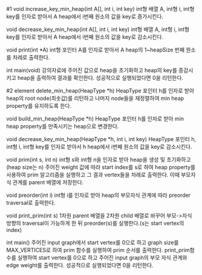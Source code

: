 
#1
void increase_key_min_heap(int A[], int i, int key)
int형 배열 A, int형 i, int형 key를 인자로 받아서 
A heap에서 i번째 원소의 값을 key로 증가시킨다.

void decrease_key_min_heap(int A[], int i, int key)
int형 배열 A, int형 i, int형 key를 인자로 받아서 
A heap에서 i번째 원소의 값을 key로 감소시킨다.

void print(int *A)
int형 포인터 A를 인자로 받아서
A heap의 1~heapSize 번째 원소를 차례로 출력한다.

int main(void)
강의자료에 주어진 값으로 heap을 초기화하고 heap의 key를 증감시키고 heap을 출력하여 결과를 확인한다.
성공적으로 실행되었다면 0을 리턴한다.


#2
element delete_min_heap(HeapType *h)
HeapType 포인터 h를 인자로 받아 heap의 root node(최솟값)를 리턴하고 
나머지 node들을 재정렬하여 min heap property를 유지하도록 한다.

void build_min_heap(HeapType *h)
HeapType 포인터 h를 인자로 받아 min heap property를 만족시키는 heap으로 변경한다.

void decrease_key_min_heap(HeapType *h, int i, int key)
HeapType 포인터 h, int형 i, int형 key를 인자로 받아서 
h heap에서 i번째 원소의 값을 key로 감소시킨다.

void prim(int s, int n)
int형 s와 int형 n을 인자로 받아 heap을 생성 및 초기화하고(heap size는 n) 
주어진 weight 값에 따라 start index를 s로 하여 heap property를 사용하여 prim 알고리즘을 실행하고 
그 결과 vertex들을 차례로 출력한다.
이때 부모자식 관계를 parent 배열에 저장한다.

void preorder(int i)
int형 i를 인자로 받아 heap의 부모자식 관계에 따라 preorder traversal로 출력한다.

void print_prim(int s)
1차원 parent 배열을 2차원 child 배열로 바꾸어 부모->자식 방향의 traversal이 가능하게 한 뒤
preorder(s)를 실행한다.(s는 start vertex의 index)

int main()
주어진 input graph에서 start vertex를 0으로 하고 graph size를 MAX_VERTICES로 하여
prim 함수를 실행하여 prim 순서를 출력한다.
print_prim함수를 실행하여 start vertex를 0으로 하고 
주어진 input graph의 부모 자식 관계와 edge weight를 출력한다.
성공적으로 실행되었다면 0을 리턴한다.
